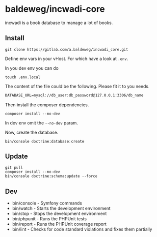 # baldeweg/incwadi-core

incwadi is a book database to manage a lot of books.

## Install

```shell
git clone https://gitlab.com/a.baldeweg/incwadi_core.git
```

Define env vars in your vHost. For which have a look at `.env`.

In you dev env you can do

```shell
touch .env.local
```

The content of the file could be the following. Please fit it to you needs.

```apache
DATABASE_URL=mysql://db_user:db_password@127.0.0.1:3306/db_name
```

Then install the composer dependencies.

```shell
composer install --no-dev
```

In dev env omit the `--no-dev` param.

Now, create the database.

```shell
bin/console doctrine:database:create
```

## Update

```shell
git pull
composer install --no-dev
bin/console doctrine:schema:update --force
```

## Dev

- bin/console - Symfony commands
- bin/watch - Starts the development environment
- bin/stop - Stops the development environment
- bin/phpunit - Runs the PHPUnit tests
- bin/report - Runs the PHPUnit coverage report
- bin/lint - Checks for code standard violations and fixes them partially

